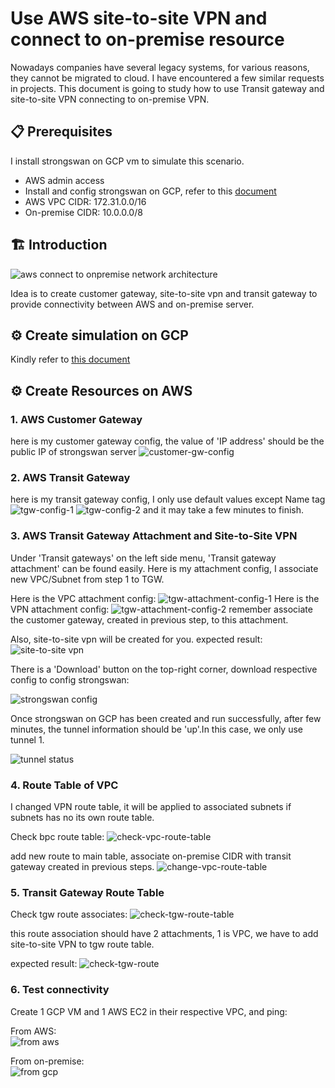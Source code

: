 # Use AWS site-to-site VPN and connect to on-premise resource

Nowadays companies have several legacy systems, for various reasons, they cannot be migrated to cloud. I have encountered a few similar requests in projects. This document is going to study how to use Transit gateway and site-to-site VPN connecting to on-premise VPN.   

## 📋 Prerequisites

I install strongswan on GCP vm to simulate this scenario. 

- AWS admin access
- Install and config strongswan on GCP, refer to this <a href="https://github.com/ChaoChihLiu/study_nodes/tree/main/network/strongswan">document</a>
- AWS VPC CIDR: 172.31.0.0/16
- On-premise CIDR: 10.0.0.0/8

## 🏗️ Introduction
![aws connect to onpremise network architecture](./imgs/aws-onpremise-vpn-network-architecture.drawio.png)

Idea is to create customer gateway, site-to-site vpn and transit gateway to provide connectivity between AWS and on-premise server.

## ⚙️ Create simulation on GCP

Kindly refer to <a href="https://github.com/ChaoChihLiu/study_nodes/tree/main/network/strongswan">this document</a>

## ⚙️ Create Resources on AWS

### 1. AWS Customer Gateway

here is my customer gateway config, the value of 'IP address' should be the public IP of strongswan server
![customer-gw-config](./imgs/customer-gw-config.png)

### 2. AWS Transit Gateway

here is my transit gateway config, I only use default values except Name tag
![tgw-config-1](./imgs/tgw-config-1.png)
![tgw-config-2](./imgs/tgw-config-2.png)
and it may take a few minutes to finish.

### 3. AWS Transit Gateway Attachment and Site-to-Site VPN

Under 'Transit gateways' on the left side menu, 'Transit gateway attachment' can be found easily. Here is my attachment config, I associate new VPC/Subnet from step 1 to TGW.

Here is the VPC attachment config:
![tgw-attachment-config-1](./imgs/attachment-vpc.png)
Here is the VPN attachment config: 
![tgw-attachment-config-2](./imgs/attachment-vpn.png)
remember associate the customer gateway, created in previous step, to this attachment.

Also, site-to-site vpn will be created for you. 
expected result:
![site-to-site vpn](./imgs/site-to-site-vpn.jpg)

There is a 'Download' button on the top-right corner, download respective config to config strongswan:

![strongswan config](./imgs/tunnel-info.png)

Once strongswan on GCP has been created and run successfully, after few minutes, the tunnel information should be 'up'.In this case, we only use tunnel 1.

![tunnel status](./imgs/tunnel-status.jpg)



### 4. Route Table of VPC
I changed VPN route table, it will be applied to associated subnets if subnets has no its own route table. 

Check bpc route table:
![check-vpc-route-table](./imgs/check-vpc-route-table.png)

add new route to main table, associate on-premise CIDR with transit gateway created in previous steps.
![change-vpc-route-table](./imgs/change-vpc-route-table.png)

### 5. Transit Gateway Route Table

Check tgw route associates:
![check-tgw-route-table](./imgs/check-tgw-route-table.png)

this route association should have 2 attachments, 1 is VPC, we have to add site-to-site VPN to tgw route table.

expected result:
![check-tgw-route](./imgs/check-tgw-route.png)


### 6. Test connectivity

Create 1 GCP VM and 1 AWS EC2 in their respective VPC, and ping:

From AWS:<br/>
![from aws](./imgs/from-aws.png)

From on-premise: <br/>
![from gcp](./imgs/from-strongswan.png)